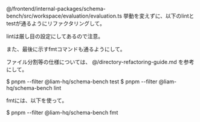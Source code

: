 @/frontend/internal-packages/schema-bench/src/workspace/evaluation/evaluation.ts 挙動を変えずに、以下のlintとtestが通るようにリファクタリングして。

lintは厳し目の設定にしてあるので注意。

また、最後に示すfmtコマンドも通るようにして。

ファイル分割等の仕様については、 @/directory-refactoring-guide.md を参考にして。

$ pnpm --filter @liam-hq/schema-bench test
$ pnpm --filter @liam-hq/schema-bench lint

fmtには、以下を使って。

$ pnpm --filter @liam-hq/schema-bench fmt

